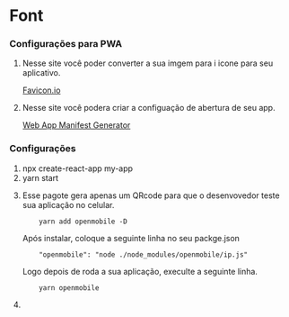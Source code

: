 # Font

<h3>Configurações para PWA</h3>
<ol>
<li><p>Nesse site você poder converter a sua imgem para i icone para seu aplicativo.</p>
<a href="https://favicon.io/favicon-converter/">Favicon.io</a></li>
<li>
<p>Nesse site você podera criar a configuação de abertura de seu app.</p>
<a href="https://app-manifest.firebaseapp.com/"> Web App Manifest Generator</a></li>
</ol>


<h3>Configurações</h3>

<ol>
<li>npx create-react-app my-app</li>
<li>yarn start</li>
<li><p>Esse pagote gera apenas um QRcode para que o desenvovedor teste sua aplicação no celular.
</p>

        yarn add openmobile -D

<p>Após instalar, coloque a seguinte linha no seu packge.json</p>

        "openmobile": "node ./node_modules/openmobile/ip.js"
<p>Logo depois de roda a sua aplicação, execulte a seguinte linha.</p>
        
        yarn openmobile


<li>
</ol>
